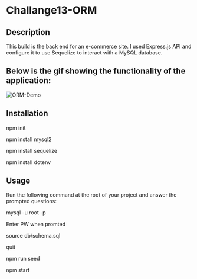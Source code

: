 # Challange13-ORM

## Description
This build is the back end for an e-commerce site. I used Express.js API and configure it to use Sequelize to interact with a MySQL database.

##  Below is the gif showing the functionality of the application:
![ORM-Demo](https://github.com/ShivaTagh/Challange13-ORM/assets/127795324/7a50e45b-0b6c-490a-86bb-92162b5f9389)


## Installation
npm init

npm install mysql2

npm install sequelize

npm install dotenv

## Usage
Run the following command at the root of your project and answer the prompted questions:

mysql -u root -p

Enter PW when promted

source db/schema.sql

quit

npm run seed

npm start

